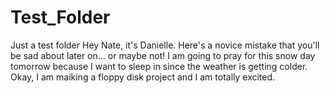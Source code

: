 # Test_Folder
Just a test folder
Hey Nate, it's Danielle. Here's a novice mistake that you'll be sad about later on... or maybe not! I am going to pray for this snow day tomorrow because I want to sleep in since the weather is getting colder. Okay, I am maiking a floppy disk project and I am totally excited. 
